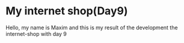 # My internet shop(Day9)

Hello, my name is Maxim and this is my result of the development the internet-shop with day 9
